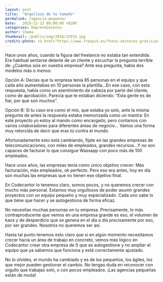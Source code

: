 ```yaml
---
layout: post
title:  "Orgulloso de tu tamaño"
permalink: /agencia-pequena/
date:   2018-12-13 09:00:00 +0200
categories: Emprendimiento
author: Chema
thumbnail: /public/img/2018/15914.jpg
credits-photo: <a href="https://www.freepik.es/fotos-vectores-gratis/personas">Foto de rawpixel.com - www.freepik.es</a>
---
```

Hace unos años, cuando la figura del freelance no estaba tan extendida. Era habitual sentarse delante de un cliente y  escuchar la pregunta terrible de: ¿Cuántos sois en vuestra empresa? Ante esa pregunta, había dos modelos más o menos:

Opción A:  Decías que tu empresa tenía  85 personas en el equipo y que cada año aumentabas en 10 personas la plantilla...En ese caso, con esta respuesta,  había como un asentimiento de cabeza por parte del cliente, como de aprobación. Parecía que te estaban diciendo: “Esta gente es de fiar, por que son muchos”.  

Opción B: Si tu caso era como el mío, que estaba yo solo, ante la misma pregunta de antes la respuesta estaba memorizada como un mantra: En este proyecto yo estoy al mando como encargado, pero contamos con varios colaboradores para diferentes áreas de negocio… Vamos una forma muy retorcida de decir que eras tú contra el mundo.

Afortunadamente esto está cambiando, fíjate en las grandes empresas de telecomunicaciones, con miles de empleados, grandes recursos...Y no son capaces de facturar lo que consigue Wassapp con poco más de 100 empleados. 

Hace unos años, las empresas tenía como único objetivo crecer: Más facturación, más empleados, ok perfecto. Pero eso era antes, hoy en día son muchas las empresas que no tienen ese objetivo final. 

En Codecantor lo tenemos claro, somos pocos, y no queremos crecer con mucho más personal. Estamos muy orgullosos de poder asumir grandes proyectos con un equipo pequeño y muy especializado.  Cada uno sabe lo que tiene que hacer y se autogestiona de forma eficaz. 

No necesitas muchas personas en tu empresa. Precisamente, lo más contraproducente que vemos en una empresa grande es eso, el volumen de kaos y de desperdicio que se genera en el día a día precisamente por eso, por ser grandes. Nosotros no queremos ser así.

Hasta tal punto tenemos esto claro que si en algún momento necesitamos crecer hacia un área de trabajo en concreto, vemos más lógico en Codecantor crear otra empresa de 0 que se autogestione y no ampliar el equipo que ya sabemos que funciona y está correctamente ajustado.

No lo olvides, el mundo ha cambiado y es de los pequeños, los ágiles, los que mejor pueden gestionar el cambio.  No tengas duda en reconocer con orgullo que trabajas solo, o con pocos empleados. ¡Las agencias pequeñas están de moda!
